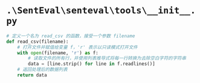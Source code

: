 # `.\SentEval\senteval\tools\__init__.py`

```py
# 定义一个名为 read_csv 的函数，接受一个参数 filename
def read_csv(filename):
    # 打开文件并赋值给变量 f，'r' 表示以只读模式打开文件
    with open(filename, 'r') as f:
        # 读取文件的所有行，并使用列表推导式将每一行转换为去除空白字符的字符串
        data = [line.strip() for line in f.readlines()]
    # 返回处理后的数据列表
    return data
```